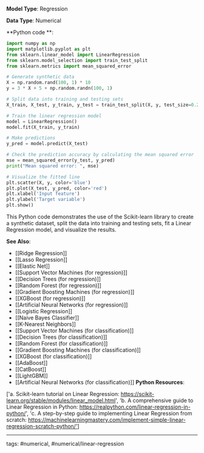 **Model Type**: Regression

**Data Type**: Numerical

**Python code **:

```python
import numpy as np
import matplotlib.pyplot as plt
from sklearn.linear_model import LinearRegression
from sklearn.model_selection import train_test_split
from sklearn.metrics import mean_squared_error

# Generate synthetic data
X = np.random.rand(100, 1) * 10
y = 3 * X + 5 + np.random.randn(100, 1)

# Split data into training and testing sets
X_train, X_test, y_train, y_test = train_test_split(X, y, test_size=0.2, random_state=42)

# Train the linear regression model
model = LinearRegression()
model.fit(X_train, y_train)

# Make predictions
y_pred = model.predict(X_test)

# Check the prediction accuracy by calculating the mean squared error
mse = mean_squared_error(y_test, y_pred)
print("Mean squared error: ", mse)

# Visualize the fitted line
plt.scatter(X, y, color='blue')
plt.plot(X_test, y_pred, color='red')
plt.xlabel('Input feature')
plt.ylabel('Target variable')
plt.show()
```
This Python code demonstrates the use of the Scikit-learn library to create a synthetic dataset, split the data into training and testing sets, fit a Linear Regression model, and visualize the results.


**See Also**:

- [[Ridge Regression]]
- [[Lasso Regression]]
- [[Elastic Net]]
- [[Support Vector Machines (for regression)]]
- [[Decision Trees (for regression)]]
- [[Random Forest (for regression)]]
- [[Gradient Boosting Machines (for regression)]]
- [[XGBoost (for regression)]]
- [[Artificial Neural Networks (for regression)]]
- [[Logistic Regression]]
- [[Naive Bayes Classifier]]
- [[K-Nearest Neighbors]]
- [[Support Vector Machines (for classification)]]
- [[Decision Trees (for classification)]]
- [[Random Forest (for classification)]]
- [[Gradient Boosting Machines (for classification)]]
- [[XGBoost (for classification)]]
- [[AdaBoost]]
- [[CatBoost]]
- [[LightGBM]]
- [[Artificial Neural Networks (for classification)]]
**Python Resources**:

['a. Scikit-learn tutorial on Linear Regression: https://scikit-learn.org/stable/modules/linear_model.html', 'b. A comprehensive guide to Linear Regression in Python: https://realpython.com/linear-regression-in-python/', 'c. A step-by-step guide to implementing Linear Regression from scratch: https://machinelearningmastery.com/implement-simple-linear-regression-scratch-python/']


---
tags: #numerical, #numerical/linear-regression
